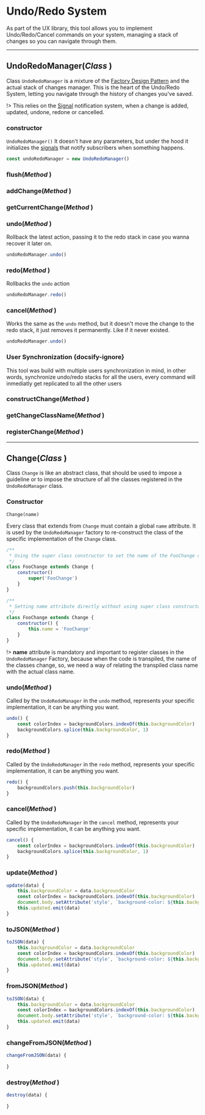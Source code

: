 # Undo/Redo System
As part of the UX library, this tool allows you to implement Undo/Redo/Cancel commands on your system, managing a stack of changes so you can navigate through them.

---

## UndoRedoManager(*Class* )
Class `UndoRedoManager` is a mixture of the [Factory Design Pattern](https://en.wikipedia.org/wiki/Factory_method_pattern) and the actual stack of changes manager.
This is the heart of the Undo/Redo System, letting you navigate through the history of changes you've saved.

!> This relies on the [Signal]() notification system, when a change is added, updated, undone, redone or cancelled.

### constructor
`UndoRedoManager()`
It doesn't have any parameters, but under the hood it initializes the [signals]() that notify subscribers when something happens.

```javascript
const undoRedoManager = new UndoRedoManager()
```

### flush(*Method* )

### addChange(*Method* )

### getCurrentChange(*Method* )

### undo(*Method* )
Rollback the latest action, passing it to the redo stack in case you wanna recover it later on.
```javascript
undoRedoManager.undo()
```

### redo(*Method* )
Rollbacks the `undo` action
```javascript
undoRedoManager.redo()
```

### cancel(*Method* )
Works the same as the `undo` method, but it doesn't move the change to the redo stack, it just removes it permanently. Like if it never existed.
```javascript
undoRedoManager.undo()
```

### User Synchronization {docsify-ignore}
This tool was build with multiple users synchronization in mind, in other words, synchronize undo/redo stacks for all the users, every command will inmediatly get replicated to all the other users

### constructChange(*Method* )

### getChangeClassName(*Method* )

### registerChange(*Method* )
---
## Change(*Class* )
Class `Change` is like an abstract class, that should be used to impose a guideline or to impose the structure of all the classes registered in the `UndoRedoManager` class.

### Constructor
`Change(name)`

Every class that extends from `Change` must contain a global `name` attribute. It is used by the `UndoRedoManager` factory to re-construct the class of the specific implementation of the `Change` class.
```javascript
/**
 * Using the super class constructor to set the name of the FooChange class.
 */
class FooChange extends Change {
    constructor() 
        super('FooChange')
    }
}
```

```javascript
/**
 * Setting name attribute directly without using super class constructor
 */
class FooChange extends Change {
    constructor() {
        this.name = 'FooChange'
    }
}
```

!> **name** attribute is mandatory and important to register classes in the `UndoRedoManager` Factory, because when the code is transpiled, the name of the classes change, 
so, we need a way of relating the transpiled class name with the actual class name.

[](_examples/UndoRedoSystem.html ':include :type=iframe width=100% height=150px')

### undo(*Method* )
Called by the `UndoRedoManager` in the `undo` method, represents your specific implementation, it can be anything you want.
```javascript
undo() {
    const colorIndex = backgroundColors.indexOf(this.backgroundColor)
    backgroundColors.splice(this.backgroundColor, 1)
}
```

### redo(*Method* )
Called by the `UndoRedoManager` in the `redo` method, represents your specific implementation, it can be anything you want.
```javascript
redo() {
    backgroundColors.push(this.backgroundColor)
}
```

### cancel(*Method* )
Called by the `UndoRedoManager` in the `cancel` method, represents your specific implementation, it can be anything you want.
```javascript
cancel() {
    const colorIndex = backgroundColors.indexOf(this.backgroundColor)
    backgroundColors.splice(this.backgroundColor, 1)
}
```

### update(*Method* )
```javascript
update(data) {
    this.backgroundColor = data.backgroundColor
    const colorIndex = backgroundColors.indexOf(this.backgroundColor)
    document.body.setAttribute('style', `background-color: ${this.backgroundColor};`)
    this.updated.emit(data)
}
```

### toJSON(*Method* )
```javascript
toJSON(data) {
    this.backgroundColor = data.backgroundColor
    const colorIndex = backgroundColors.indexOf(this.backgroundColor)
    document.body.setAttribute('style', `background-color: ${this.backgroundColor};`)
    this.updated.emit(data)
}
```

### fromJSON(*Method* )
```javascript
toJSON(data) {
    this.backgroundColor = data.backgroundColor
    const colorIndex = backgroundColors.indexOf(this.backgroundColor)
    document.body.setAttribute('style', `background-color: ${this.backgroundColor};`)
    this.updated.emit(data)
}
```

### changeFromJSON(*Method* )
```javascript
changeFromJSON(data) {
    
}
```

### destroy(*Method* )
```javascript
destroy(data) {
    
}
```